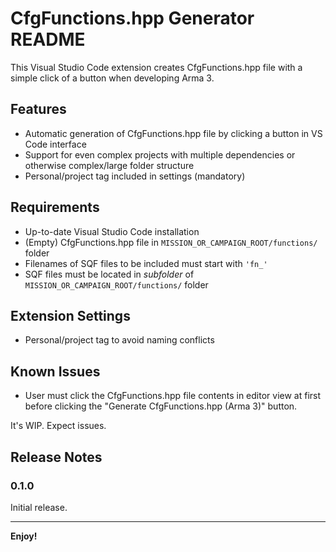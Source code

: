# CfgFunctions.hpp Generator README

This Visual Studio Code extension creates CfgFunctions.hpp file with a simple click of a button when developing Arma 3.

## Features

* Automatic generation of CfgFunctions.hpp file by clicking a button in VS Code interface
* Support for even complex projects with multiple dependencies or otherwise complex/large folder structure
* Personal/project tag included in settings (mandatory)

## Requirements

* Up-to-date Visual Studio Code installation
* (Empty) CfgFunctions.hpp file in `MISSION_OR_CAMPAIGN_ROOT/functions/` folder
* Filenames of SQF files to be included must start with `'fn_'`
* SQF files must be located in _subfolder_ of `MISSION_OR_CAMPAIGN_ROOT/functions/` folder

## Extension Settings

* Personal/project tag to avoid naming conflicts

## Known Issues

* User must click the CfgFunctions.hpp file contents in editor view at first before clicking the "Generate CfgFunctions.hpp (Arma 3)" button.

It's WIP. Expect issues.

## Release Notes

### 0.1.0

Initial release.

---

**Enjoy!**
